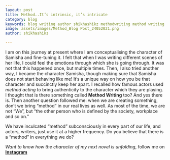 ```yaml
---
layout: post
title: Method..It’s intrinsic, it’s intricate
category: blog
keywords: blog writing author shikhashikz methodwriting method writing writinglife writingcommunity
image: assets/images/Method_Blog Post_24052021.png
author: shikhashikz

---
```


I am on this journey at present where I am conceptualising the character of Samisha and fine-tuning it. I felt that when I was writing different scenes of her life, I could feel the emotions through which she is going through. It was not that this happened once, but multiple times. Then, I also tried another way, I became the character Samisha, though making sure that Samisha does not start behaving like me! It‘s a unique way on how you be that character and succinctly keep her apart. I recalled how famous actors used *method acting* to bring authenticity to the character which they are playing. I thought that is there something called **Method Writing** too? And yes there is. Then another question followed me: when we are creating something, don’t we bring “method” in our real lives as well. As most of the time, we are not “We”, but “the other person who is defined by the society, workplace and so on.”

We have inculcated “method” subconsciously in every part of our life, and actors, writers, just use it at a higher frequency. Do you believe that there is a “method” in everything we do?

*Want to know how the character of my next novel is unfolding*, follow me on **[Instagram](https://www.instagram.com/novelistinaction/)**
